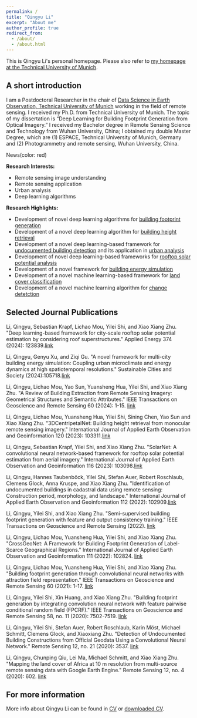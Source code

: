 ```yaml
---
permalink: /
title: "Qingyu Li"
excerpt: "About me"
author_profile: true
redirect_from: 
  - /about/
  - /about.html
---
```


This is Qingyu Li's personal homepage. Please also refer to [my homepage at the Technical University of Munich](https://www.asg.ed.tum.de/sipeo/team/qingyu-li/). 

## A short introduction
I am a Postdoctoral Researcher in the chair of [Data Science in Earth Observation, Technical University of Munich](https://www.asg.ed.tum.de/sipeo/home/) working in the field of remote sensing. I received my Ph.D. from Technical University of Munich. The topic of my dissertation is “Deep Learning for Building Footprint Generation from Optical Imagery.” I received my Bachelor degree in Remote Sensing Science and Technology from Wuhan University, China; I obtained my double Master Degree, which are (1) ESPACE, Technical University of Munich, Germany and (2) Photogrammetry and remote sensing, Wuhan University, China. 

News(color: red)

<b>Research Interests:</b>
* Remote sensing image understanding
* Remote sensing application
* Urban analysis
* Deep learning algorithms


<b>Research Highlights:</b>
* Development of novel deep learning algorithms for [building footprint generation](https://ieeexplore.ieee.org/stamp/stamp.jsp?tp=&arnumber=9082125)
* Development of a novel deep learning algorithm for [building height retrieval](https://www.sciencedirect.com/science/article/pii/S1569843223001334)
* Development of a novel deep learning-based framework for [undocumented building detection](https://www.mdpi.com/2072-4292/12/21/3537) and  its application in [urban analysis](https://www.sciencedirect.com/science/article/pii/S156984322200111X)
* Development of novel deep learning-based frameworks for [rooftop solar potential analysis](https://www.sciencedirect.com/science/article/pii/S0306261924012224)
* Development of a novel framework for [building energy simulation](https://www.sciencedirect.com/science/article/abs/pii/S2210670724005432)
* Development of a novel machine learning-based framework for [land cover classification](https://www.mdpi.com/2072-4292/12/4/602)
* Development of a novel machine learning algorithm for [change detetction](https://www.ingentaconnect.com/contentone/asprs/pers/2017/00000083/00000002/art00013?crawler=true&mimetype=application/pdf)

## Selected Journal Publications
Li, Qingyu, Sebastian Krapf, Lichao Mou, Yilei Shi, and Xiao Xiang Zhu. "Deep learning-based framework for city-scale rooftop solar potential estimation by considering roof superstructures." Applied Energy 374 (2024): 123839.[link](https://www.sciencedirect.com/science/article/pii/S0306261924012224)

Li, Qingyu, Genyu Xu, and Ziqi Gu. "A novel framework for multi-city building energy simulation: Coupling urban microclimate and energy dynamics at high spatiotemporal resolutions." Sustainable Cities and Society (2024):105718.[link](https://www.sciencedirect.com/science/article/abs/pii/S2210670724005432)

Li, Qingyu, Lichao Mou, Yao Sun, Yuansheng Hua, Yilei Shi, and Xiao Xiang Zhu. "A Review of Building Extraction from Remote Sensing Imagery: Geometrical Structures and Semantic Attributes." IEEE Transactions on Geoscience and Remote Sensing 60 (2024): 1-15. [link](https://ieeexplore.ieee.org/stamp/stamp.jsp?tp=&arnumber=10458126)

Li, Qingyu, Lichao Mou, Yuansheng Hua, Yilei Shi, Sining Chen, Yao Sun and Xiao Xiang Zhu. "3DCentripetalNet: Building height retrieval from monocular remote sensing imagery." International Journal of Applied Earth Observation and Geoinformation 120 (2023): 103311.[link](https://www.sciencedirect.com/science/article/pii/S1569843223001334)

Li, Qingyu, Sebastian Krapf, Yilei Shi, and Xiao Xiang Zhu. "SolarNet: A convolutional neural network-based framework for rooftop solar potential estimation from aerial imagery." International Journal of Applied Earth Observation and Geoinformation 116 (2023): 103098.[link](https://www.sciencedirect.com/science/article/pii/S1569843222002862)

Li, Qingyu, Hannes Taubenböck, Yilei Shi, Stefan Auer, Robert Roschlaub, Clemens Glock, Anna Kruspe, and Xiao Xiang Zhu. "Identification of undocumented buildings in cadastral data using remote sensing: Construction period, morphology, and landscape." International Journal of Applied Earth Observation and Geoinformation 112 (2022): 102909.[link](https://www.sciencedirect.com/science/article/pii/S156984322200111X)

Li, Qingyu, Yilei Shi, and Xiao Xiang Zhu. "Semi-supervised building footprint generation with feature and output consistency training." IEEE Transactions on Geoscience and Remote Sensing (2022). [link](https://ieeexplore.ieee.org/stamp/stamp.jsp?tp=&arnumber=9773314)

Li, Qingyu, Lichao Mou, Yuansheng Hua, Yilei Shi, and Xiao Xiang Zhu. "CrossGeoNet: A Framework for Building Footprint Generation of Label-Scarce Geographical Regions." International Journal of Applied Earth Observation and Geoinformation 111 (2022): 102824. [link](https://www.sciencedirect.com/science/article/pii/S1569843222000267)

Li, Qingyu, Lichao Mou, Yuansheng Hua, Yilei Shi, and Xiao Xiang Zhu. "Building footprint generation through convolutional neural networks with attraction field representation." IEEE Transactions on Geoscience and Remote Sensing 60 (2021): 1-17. [link](https://ieeexplore.ieee.org/stamp/stamp.jsp?tp=&arnumber=9538384)

Li, Qingyu, Yilei Shi, Xin Huang, and Xiao Xiang Zhu. "Building footprint generation by integrating convolution neural network with feature pairwise conditional random field (FPCRF)." IEEE Transactions on Geoscience and Remote Sensing 58, no. 11 (2020): 7502-7519. [link](https://ieeexplore.ieee.org/stamp/stamp.jsp?tp=&arnumber=9082125)

Li, Qingyu, Yilei Shi, Stefan Auer, Robert Roschlaub, Karin Möst, Michael Schmitt, Clemens Glock, and Xiaoxiang Zhu. "Detection of Undocumented Building Constructions from Official Geodata Using a Convolutional Neural Network." Remote Sensing 12, no. 21 (2020): 3537. [link](https://www.mdpi.com/2072-4292/12/21/3537)

Li, Qingyu, Chunping Qiu, Lei Ma, Michael Schmitt, and Xiao Xiang Zhu. "Mapping the land cover of Africa at 10 m resolution from multi-source remote sensing data with Google Earth Engine." Remote Sensing 12, no. 4 (2020): 602. [link](https://www.mdpi.com/2072-4292/12/4/602)

## For more information
More info about Qingyu Li can be found in [CV](https://lqycrystal.github.io/qingyuli.github.io/cv/) or [downloaded CV](https://github.com/lqycrystal/qingyuli.github.io/blob/main/files/qingyulicv.pdf).
